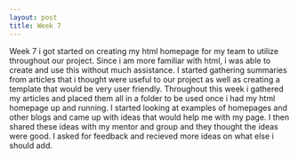 ```yaml
---
layout: post
title: Week 7
---
```


Week 7 i got started on creating my html homepage for my team to utilize throughout our project. Since i am more familiar with html, i was able to create and use this without much assistance. I started gathering summaries from articles that i thought were useful to our project as well as creating a template that would be very user friendly. Throughout this week i gathered my articles and placed them all in a folder to be used once i had my html homepage up and running. I started looking at examples of homepages and other blogs and came up with ideas that would help me with my page. I then shared these ideas with my mentor and group and they thought the ideas were good. I asked for feedback and recieved more ideas on what else i should add.

